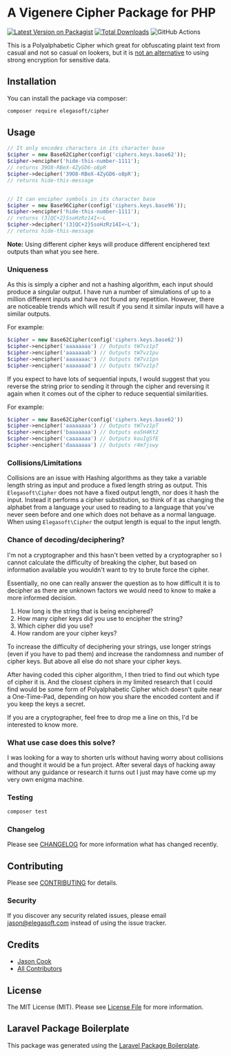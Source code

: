 # A Vigenere Cipher Package for PHP

[![Latest Version on Packagist](https://img.shields.io/packagist/v/elegasoft/cipher.svg?style=flat-square)](https://packagist.org/packages/elegasoft/cipher)
[![Total Downloads](https://img.shields.io/packagist/dt/elegasoft/cipher.svg?style=flat-square)](https://packagist.org/packages/elegasoft/cipher)
![GitHub Actions](https://github.com/elegasoft/cipher/actions/workflows/main.yml/badge.svg)

This is a Polyalphabetic Cipher which great for obfuscating plaint text from casual and not so casual on lookers, but it
is <u>not an alternative</u> to using strong encryption for sensitive data.

## Installation

You can install the package via composer:

```bash
composer require elegasoft/cipher
```

## Usage

```php
// It only encodes characters in its character base
$cipher = new Base62Cipher(config('ciphers.keys.base62'));
$cipher->encipher('hide-this-number-1111');
// returns 39O8-RBeX-4ZyGD6-o8pR
$cipher->decipher('39O8-RBeX-4ZyGD6-o8pR');
// returns hide-this-message


// It can encipher symbols in its character base
$cipher = new Base96Cipher(config('ciphers.keys.base96'));
$cipher->encipher('hide-this-number-1111');
// returns (3]QC+2}SsoHzRz14I<~L
$cipher->decipher('(3]QC+2}SsoHzRz14I<~L');
// returns hide-this-message
```

**Note:** Using different cipher keys will produce different enciphered text outputs than what you see here.

### Uniqueness

As this is simply a cipher and not a hashing algorithm, each input should produce a singular output. I have run a number
of simulations of up to a million different inputs and have not found any repetition. However, there are noticeable
trends which will result if you send it similar inputs will have a similar outputs.

For example:

```php
$cipher = new Base62Cipher(config('ciphers.keys.base62'))
$cipher->encipher('aaaaaaaa') // Outputs tW7vz1pT
$cipher->encipher('aaaaaaab') // Outputs tW7vz1pu
$cipher->encipher('aaaaaaac') // Outputs tW7vz1pn
$cipher->encipher('aaaaaaad') // Outputs tW7vz1p7

```

If you expect to have lots of sequential inputs, I would suggest that you reverse the string prior to sending it through
the cipher and reversing it again when it comes out of the cipher to reduce sequential similarities.

For example:

```php
$cipher = new Base62Cipher(config('ciphers.keys.base62'))
$cipher->encipher('aaaaaaaa') // Outputs tW7vz1pT
$cipher->encipher('baaaaaaa') // Outputs ea5H4Kt2
$cipher->encipher('caaaaaaa') // Outputs kouIgSfE
$cipher->encipher('daaaaaaa') // Outputs r4m7jswy

```

### Collisions/Limitations

Collisions are an issue with Hashing algorithms as they take a variable length string as input and produce a fixed
length string as output. This `Elegasoft\Cipher` does not have a fixed output length, nor does it hash the input.
Instead it performs a cipher substitution, so think of it as changing the alphabet from a language your used to reading
to a language that you've never seen before and one which does not behave as a normal language. When
using `Elegasoft\Cipher` the output length is equal to the input length.

### Chance of decoding/deciphering?

I'm not a cryptographer and this hasn't been vetted by a cryptographer so I cannot calculate the difficulty of breaking
the cipher, but based on information available you wouldn't want to try to brute force the cipher.

Essentially, no one can really answer the question as to how difficult it is to decipher as there are unknown factors we
would need to know to make a more informed decision.

1) How long is the string that is being enciphered?
2) How many cipher keys did you use to encipher the string?
3) Which cipher did you use?
4) How random are your cipher keys?

To increase the difficulty of deciphering your strings, use longer strings (even if you have to pad them) and increase
the randomness and number of cipher keys. But above all else do not share your cipher keys.

After having coded this cipher algorithm, I then tried to find out which type of cipher it is. And the closest ciphers
in my limited research that I could find would be some form of Polyalphabetic Cipher which doesn't quite near a
One-Time-Pad, depending on how you share the encoded content and if you keep the keys a secret.

If you are a cryptographer, feel free to drop me a line on this, I'd be interested to know more.

### What use case does this solve?

I was looking for a way to shorten urls without having worry about collisions and thought it would be a fun project.
After several days of hacking away without any guidance or research it turns out I just may have come up my very own
enigma machine.

### Testing

```bash
composer test
```

### Changelog

Please see [CHANGELOG](CHANGELOG.md) for more information what has changed recently.

## Contributing

Please see [CONTRIBUTING](CONTRIBUTING.md) for details.

### Security

If you discover any security related issues, please email jason@elegasoft.com instead of using the issue tracker.

## Credits

- [Jason Cook](https://github.com/elegasoft)
- [All Contributors](../../contributors)

## License

The MIT License (MIT). Please see [License File](LICENSE.md) for more information.

## Laravel Package Boilerplate

This package was generated using the [Laravel Package Boilerplate](https://laravelpackageboilerplate.com).
